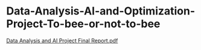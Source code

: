# Data-Analysis-AI-and-Optimization-Project-To-bee-or-not-to-bee

[Data Analysis and AI Project Final Report.pdf](https://github.com/user-attachments/files/15593560/Data.Analysis.and.AI.Project.pdf)


